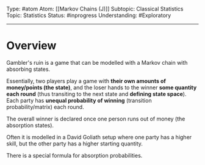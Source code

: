 Type: #atom
Atom: [[Markov Chains (J)]]
Subtopic: Classical Statistics
Topic: Statistics
Status: #inprogress 
Understanding: #Exploratory 

----
# Overview

Gambler's ruin is a game that can be modelled with a Markov chain with absorbing states.

Essentially, two players play a game with **their own amounts of money/points (the state)**, and the loser hands to the winner **some quantity each round** (thus transiting to the next state and **defining state space**). Each party has **unequal probability of winning** (transition probability/matrix) each round. 

The overall winner is declared once one person runs out of money (the absorption states).

Often it is modelled in a David Goliath setup where one party has a higher skill, but the other party has a higher starting quantity. 

There is a special formula for absorption probabilities.

